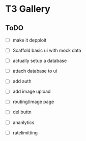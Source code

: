# T3 Gallery
## ToDO
-[ ] make it depploit
-[ ] Scaffold basic ui with mock data
-[ ] actually setup a database
-[ ] attach database to ui
-[ ] add auth
-[ ] add image upload
-[ ] routing/image page
-[ ] del buttn
-[ ] ananlytics
-[ ] ratelimitting


